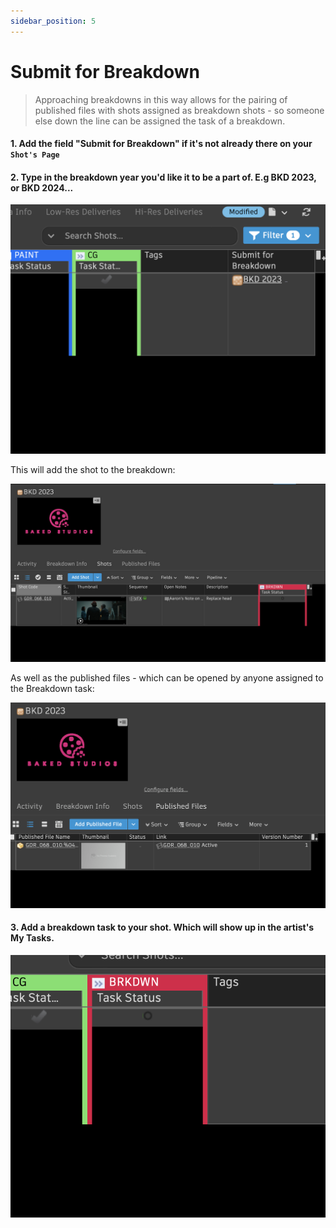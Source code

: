 ```yaml
---
sidebar_position: 5
---
```


# Submit for Breakdown

>Approaching breakdowns in this way allows for the pairing of published files with shots assigned as breakdown shots - so someone else down the line can be assigned the task of a breakdown.

#### 1. Add the field "Submit for Breakdown" if it's not already there on your `Shot's Page`

#### 2. Type in the breakdown year you'd like it to be a part of. E.g BKD 2023, or BKD 2024...

![Breakdown Field](./brkdwn_field.png)

This will add the shot to the breakdown:

![Add Shot](./add_shot.png)

As well as the published files - which can be opened by anyone assigned to the Breakdown task:

![Published Files](./published_files.png)

#### 3. Add a breakdown task to your shot. Which will show up in the artist's My Tasks.

![Breakdown Task](./breakdown_task.png)
